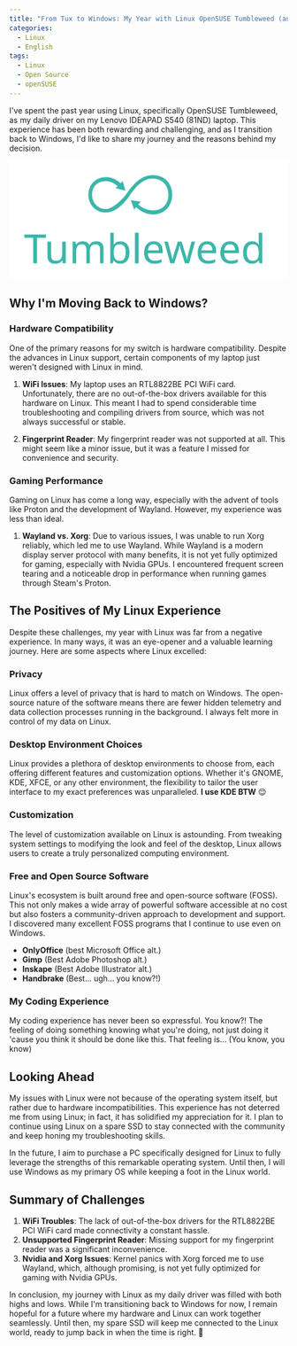 ```yaml
---
title: "From Tux to Windows: My Year with Linux OpenSUSE Tumbleweed (and Why I'm Back - For Now)"
categories:
  - Linux
  - English
tags:
  - Linux
  - Open Source
  - openSUSE
---
```


I've spent the past year using Linux, specifically OpenSUSE Tumbleweed, as my daily driver on my Lenovo IDEAPAD S540 (81ND) laptop. This experience has been both rewarding and challenging, and as I transition back to Windows, I'd like to share my journey and the reasons behind my decision.

![OpenSUSE_Tumbleweed_Logo](/assets/svg/OpenSUSE_Tumbleweed_Green_Logo.svg "OpenSUSE Tumbleweed logo")

## Why I'm Moving Back to Windows?

### Hardware Compatibility
One of the primary reasons for my switch is hardware compatibility. Despite the advances in Linux support, certain components of my laptop just weren't designed with Linux in mind.

1. **WiFi Issues**: My laptop uses an RTL8822BE PCI WiFi card. Unfortunately, there are no out-of-the-box drivers available for this hardware on Linux. This meant I had to spend considerable time troubleshooting and compiling drivers from source, which was not always successful or stable.
   
2. **Fingerprint Reader**: My fingerprint reader was not supported at all. This might seem like a minor issue, but it was a feature I missed for convenience and security.

### Gaming Performance
Gaming on Linux has come a long way, especially with the advent of tools like Proton and the development of Wayland. However, my experience was less than ideal.

1. **Wayland vs. Xorg**: Due to various issues, I was unable to run Xorg reliably, which led me to use Wayland. While Wayland is a modern display server protocol with many benefits, it is not yet fully optimized for gaming, especially with Nvidia GPUs. I encountered frequent screen tearing and a noticeable drop in performance when running games through Steam's Proton.

## The Positives of My Linux Experience

Despite these challenges, my year with Linux was far from a negative experience. In many ways, it was an eye-opener and a valuable learning journey. Here are some aspects where Linux excelled:

### Privacy
Linux offers a level of privacy that is hard to match on Windows. The open-source nature of the software means there are fewer hidden telemetry and data collection processes running in the background. I always felt more in control of my data on Linux.

### Desktop Environment Choices
Linux provides a plethora of desktop environments to choose from, each offering different features and customization options. Whether it's GNOME, KDE, XFCE, or any other environment, the flexibility to tailor the user interface to my exact preferences was unparalleled. **I use KDE BTW** 😌

### Customization
The level of customization available on Linux is astounding. From tweaking system settings to modifying the look and feel of the desktop, Linux allows users to create a truly personalized computing environment.

### Free and Open Source Software
Linux's ecosystem is built around free and open-source software (FOSS). This not only makes a wide array of powerful software accessible at no cost but also fosters a community-driven approach to development and support. I discovered many excellent FOSS programs that I continue to use even on Windows.
- **OnlyOffice** (best Microsoft Office alt.)
- **Gimp** (Best Adobe Photoshop alt.)
- **Inskape** (Best Adobe Illustrator alt.)
- **Handbrake** (Best... ugh... you know?!)

### My Coding Experience
My coding experience has never been so expressful. You know?! The feeling of doing something knowing what you're doing, not just doing it 'cause you think it should be done like this. That feeling is... (You know, you know)

## Looking Ahead

My issues with Linux were not because of the operating system itself, but rather due to hardware incompatibilities. This experience has not deterred me from using Linux; in fact, it has solidified my appreciation for it. I plan to continue using Linux on a spare SSD to stay connected with the community and keep honing my troubleshooting skills.

In the future, I aim to purchase a PC specifically designed for Linux to fully leverage the strengths of this remarkable operating system. Until then, I will use Windows as my primary OS while keeping a foot in the Linux world.

## Summary of Challenges

1. **WiFi Troubles**: The lack of out-of-the-box drivers for the RTL8822BE PCI WiFi card made connectivity a constant hassle.
2. **Unsupported Fingerprint Reader**: Missing support for my fingerprint reader was a significant inconvenience.
3. **Nvidia and Xorg Issues**: Kernel panics with Xorg forced me to use Wayland, which, although promising, is not yet fully optimized for gaming with Nvidia GPUs.

In conclusion, my journey with Linux as my daily driver was filled with both highs and lows. While I'm transitioning back to Windows for now, I remain hopeful for a future where my hardware and Linux can work together seamlessly. Until then, my spare SSD will keep me connected to the Linux world, ready to jump back in when the time is right. 💚

